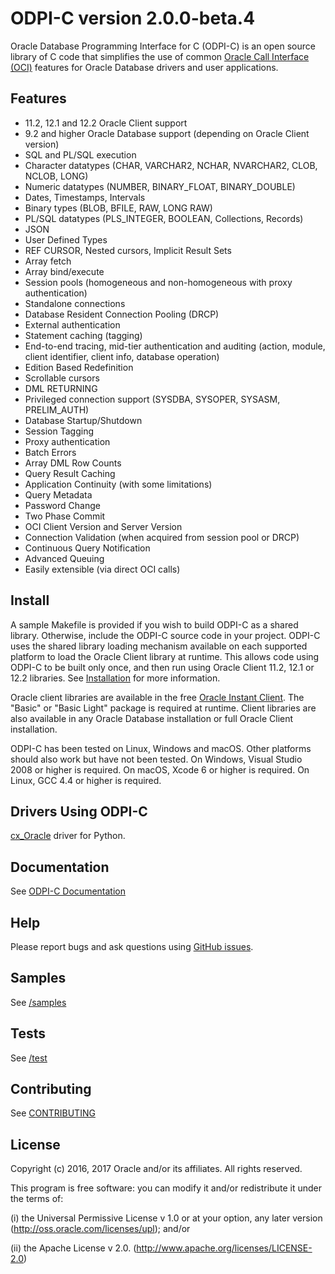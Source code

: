 # ODPI-C version 2.0.0-beta.4

Oracle Database Programming Interface for C (ODPI-C) is an open source
library of C code that simplifies the use of common
[Oracle Call Interface (OCI)](http://www.oracle.com/technetwork/database/features/oci/index.html)
features for Oracle Database drivers and user applications.

## Features

- 11.2, 12.1 and 12.2 Oracle Client support
- 9.2 and higher Oracle Database support (depending on Oracle Client version)
- SQL and PL/SQL execution
- Character datatypes (CHAR, VARCHAR2, NCHAR, NVARCHAR2, CLOB, NCLOB, LONG)
- Numeric datatypes (NUMBER, BINARY_FLOAT, BINARY_DOUBLE)
- Dates, Timestamps, Intervals
- Binary types (BLOB, BFILE, RAW, LONG RAW)
- PL/SQL datatypes (PLS_INTEGER, BOOLEAN, Collections, Records)
- JSON
- User Defined Types
- REF CURSOR, Nested cursors, Implicit Result Sets
- Array fetch
- Array bind/execute
- Session pools (homogeneous and non-homogeneous with proxy authentication)
- Standalone connections
- Database Resident Connection Pooling (DRCP)
- External authentication
- Statement caching (tagging)
- End-to-end tracing, mid-tier authentication and auditing (action, module,
  client identifier, client info, database operation)
- Edition Based Redefinition
- Scrollable cursors
- DML RETURNING
- Privileged connection support (SYSDBA, SYSOPER, SYSASM, PRELIM_AUTH)
- Database Startup/Shutdown
- Session Tagging
- Proxy authentication
- Batch Errors
- Array DML Row Counts
- Query Result Caching
- Application Continuity (with some limitations)
- Query Metadata
- Password Change
- Two Phase Commit
- OCI Client Version and Server Version
- Connection Validation (when acquired from session pool or DRCP)
- Continuous Query Notification
- Advanced Queuing
- Easily extensible (via direct OCI calls)


## Install

A sample Makefile is provided if you wish to build ODPI-C as a shared
library. Otherwise, include the ODPI-C source code in your project.  ODPI-C
uses the shared library loading mechanism available on each supported platform
to load the Oracle Client library at runtime. This allows code using ODPI-C to
be built only once, and then run using Oracle Client 11.2, 12.1 or 12.2
libraries. See
[Installation](https://oracle.github.io/odpi/doc/installation.html)
for more information.

Oracle client libraries are available in the free
[Oracle Instant Client](http://www.oracle.com/technetwork/database/features/instant-client/index.html).
The "Basic" or "Basic Light" package is required at runtime.  Client libraries
are also available in any Oracle Database installation or full Oracle Client
installation.

ODPI-C has been tested on Linux, Windows and macOS.  Other platforms should
also work but have not been tested.  On Windows, Visual Studio 2008 or higher
is required.  On macOS, Xcode 6 or higher is required.  On Linux, GCC 4.4 or
higher is required.

## Drivers Using ODPI-C

[cx_Oracle](https://oracle.github.io/python-cx_Oracle) driver for Python.

## Documentation

See [ODPI-C Documentation](https://oracle.github.io/odpi/doc/index.html)

## Help

Please report bugs and ask questions using [GitHub issues](https://github.com/oracle/odpi/issues).

## Samples

See [/samples](https://github.com/oracle/odpi/tree/master/samples)

## Tests

See [/test](https://github.com/oracle/odpi/tree/master/test)

## Contributing

See [CONTRIBUTING](https://github.com/oracle/odpi/blob/master/CONTRIBUTING.md)

## License

Copyright (c) 2016, 2017 Oracle and/or its affiliates.  All rights reserved.

This program is free software: you can modify it and/or redistribute it under
the terms of:

(i)  the Universal Permissive License v 1.0 or at your option, any
     later version (<http://oss.oracle.com/licenses/upl>); and/or

(ii) the Apache License v 2.0. (<http://www.apache.org/licenses/LICENSE-2.0>)
